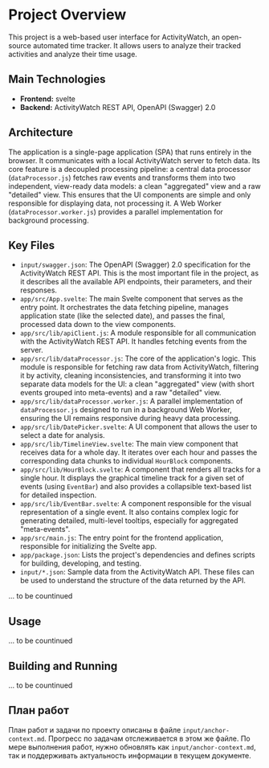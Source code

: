 # Project Overview

This project is a web-based user interface for ActivityWatch, an open-source automated time tracker. It allows users to analyze their tracked activities and analyze their time usage.

## Main Technologies

*   **Frontend:** svelte
*   **Backend:**  ActivityWatch REST API, OpenAPI (Swagger) 2.0

## Architecture

The application is a single-page application (SPA) that runs entirely in the browser. It communicates with a local ActivityWatch server to fetch data. Its core feature is a decoupled processing pipeline: a central data processor (`dataProcessor.js`) fetches raw events and transforms them into two independent, view-ready data models: a clean "aggregated" view and a raw "detailed" view. This ensures that the UI components are simple and only responsible for displaying data, not processing it. A Web Worker (`dataProcessor.worker.js`) provides a parallel implementation for background processing.

## Key Files

*   `input/swagger.json`: The OpenAPI (Swagger) 2.0 specification for the ActivityWatch REST API. This is the most important file in the project, as it describes all the available API endpoints, their parameters, and their responses.
*   `app/src/App.svelte`: The main Svelte component that serves as the entry point. It orchestrates the data fetching pipeline, manages application state (like the selected date), and passes the final, processed data down to the view components.
*   `app/src/lib/apiClient.js`: A module responsible for all communication with the ActivityWatch REST API. It handles fetching events from the server.
*   `app/src/lib/dataProcessor.js`: The core of the application's logic. This module is responsible for fetching raw data from ActivityWatch, filtering it by activity, cleaning inconsistencies, and transforming it into two separate data models for the UI: a clean "aggregated" view (with short events grouped into meta-events) and a raw "detailed" view.
*   `app/src/lib/dataProcessor.worker.js`: A parallel implementation of `dataProcessor.js` designed to run in a background Web Worker, ensuring the UI remains responsive during heavy data processing.
*   `app/src/lib/DatePicker.svelte`: A UI component that allows the user to select a date for analysis.
*   `app/src/lib/TimelineView.svelte`: The main view component that receives data for a whole day. It iterates over each hour and passes the corresponding data chunks to individual `HourBlock` components.
*   `app/src/lib/HourBlock.svelte`: A component that renders all tracks for a single hour. It displays the graphical timeline track for a given set of events (using `EventBar`) and also provides a collapsible text-based list for detailed inspection.
*   `app/src/lib/EventBar.svelte`: A component responsible for the visual representation of a single event. It also contains complex logic for generating detailed, multi-level tooltips, especially for aggregated "meta-events".
*   `app/src/main.js`: The entry point for the frontend application, responsible for initializing the Svelte app.
*   `app/package.json`: Lists the project's dependencies and defines scripts for building, developing, and testing.
*   `input/*.json`: Sample data from the ActivityWatch API. These files can be used to understand the structure of the data returned by the API.

... to be countinued

## Usage

... to be countinued

## Building and Running

... to be countinued

## План работ

План работ и задачи по проекту описаны в файле `input/anchor-context.md`. Прогресс по задачам отслеживается в этом же файле. По мере выполнения работ, нужно обновлять как `input/anchor-context.md`, так и поддерживать актуальность информации в текущем документе.
